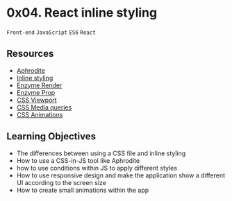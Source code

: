 # 0x04. React inline styling

`Front-end` `JavaScript` `ES6` `React`

## Resources

- [Aphrodite](https://github.com/khan/aphrodite)
- [Inline styling](https://legacy.reactjs.org/docs/dom-elements.html)
- [Enzyme Render](https://enzymejs.github.io/enzyme/docs/api/ShallowWrapper/render.html)
- [Enzyme Prop](https://enzymejs.github.io/enzyme/docs/api/ShallowWrapper/prop.html)
- [CSS Viewport](https://www.w3schools.com/css/css_rwd_viewport.asp)
- [CSS Media queries](https://www.w3schools.com/css/css3_animations.asp)
- [CSS Animations](https://www.w3schools.com/css/css_rwd_mediaqueries.asp)

## Learning Objectives

- The differences between using a CSS file and inline styling
- How to use a CSS-in-JS tool like Aphrodite
- how to use conditions within JS to apply different styles
- How to use responsive design and make the application show a different UI according to the screen size
- How to create small animations within the app
